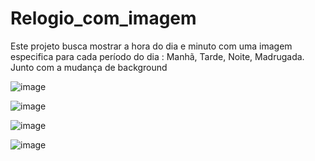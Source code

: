 # Relogio_com_imagem
Este projeto busca mostrar a hora do dia e minuto com uma imagem especifica para cada período do dia : Manhã, Tarde, Noite, Madrugada. Junto com a mudança de background 

![image](https://user-images.githubusercontent.com/76953726/179246772-2b0b1bda-7ce8-4703-995e-1de9a2286f76.png)

![image](https://user-images.githubusercontent.com/76953726/179247022-f3569325-e316-4434-8dd7-a1c22cd557af.png)

![image](https://user-images.githubusercontent.com/76953726/179247090-9a27ac1f-fce6-4bf2-bf65-b7039a95d9d3.png)

![image](https://user-images.githubusercontent.com/76953726/179247221-72f8b7cc-1b04-48c6-802c-94af13ef2ef8.png)

